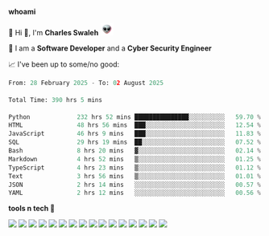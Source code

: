 **whoami**

🤪 Hi 👋, I'm **Charles Swaleh** <img src="alien.gif" height="25px">

🤖 I am a **Software Developer** and a **Cyber Security Engineer**

📈 I've been up to some/no good:

<!--START_SECTION:waka-->

```python
From: 28 February 2025 - To: 02 August 2025

Total Time: 390 hrs 5 mins

Python             232 hrs 52 mins ███████████████░░░░░░░░░░   59.70 %
HTML               48 hrs 56 mins  ███░░░░░░░░░░░░░░░░░░░░░░   12.54 %
JavaScript         46 hrs 9 mins   ███░░░░░░░░░░░░░░░░░░░░░░   11.83 %
SQL                29 hrs 19 mins  ██░░░░░░░░░░░░░░░░░░░░░░░   07.52 %
Bash               8 hrs 20 mins   ▓░░░░░░░░░░░░░░░░░░░░░░░░   02.14 %
Markdown           4 hrs 52 mins   ▒░░░░░░░░░░░░░░░░░░░░░░░░   01.25 %
TypeScript         4 hrs 23 mins   ▒░░░░░░░░░░░░░░░░░░░░░░░░   01.12 %
Text               3 hrs 56 mins   ▒░░░░░░░░░░░░░░░░░░░░░░░░   01.01 %
JSON               2 hrs 14 mins   ░░░░░░░░░░░░░░░░░░░░░░░░░   00.57 %
YAML               2 hrs 12 mins   ░░░░░░░░░░░░░░░░░░░░░░░░░   00.56 %
```

<!--END_SECTION:waka-->


**tools n tech 🔭**

![](https://img.shields.io/badge/OS-Linux-informational?style=flat&logo=linux&logoColor=white&color=800020)
![](https://img.shields.io/badge/Code-JavaScript-informational?style=flat&logo=javascript&logoColor=white&color=800020)
![](https://img.shields.io/badge/Code-Python-informational?style=flat&logo=python&logoColor=white&color=800020)
![](https://img.shields.io/badge/Code-C-informational?style=flat&logo=c&logoColor=white&color=800020)
![](https://img.shields.io/badge/Code-Ruby-informational?style=flat&logo=ruby&logoColor=white&color=800020)
![](https://img.shields.io/badge/Code-Go-informational?style=flat&logo=go&logoColor=white&color=800020)
![](https://img.shields.io/badge/Framework-React-informational?style=flat&logo=react&logoColor=white&color=800020)
![](https://img.shields.io/badge/Framework-Django-informational?style=flat&logo=django&logoColor=white&color=800020)
![](https://img.shields.io/badge/Framework-Flask-informational?style=flat&logo=flask&logoColor=white&color=800020)
![](https://img.shields.io/badge/Framework-Rails-informational?style=flat&logo=Ruby&logoColor=white&color=800020)
![](https://img.shields.io/badge/Shell-Bash-informational?style=flat&logo=gnu-bash&logoColor=white&color=800020)
![](https://img.shields.io/badge/DB-PostgreSQL-informational?style=flat&logo=postgresql&logoColor=white&color=800020)
![](https://img.shields.io/badge/DB-MySQL-informational?style=flat&logo=mysql&logoColor=white&color=800020)
![](https://img.shields.io/badge/CI/CD-Docker-informational?style=flat&logo=docker&logoColor=white&color=800020)
![](https://img.shields.io/badge/CI/CD-Kubernetes-informational?style=flat&logo=kubernetes&logoColor=white&color=800020)
![](https://img.shields.io/badge/CI/CD-Jenkins-informational?style=flat&logo=jenkins&logoColor=white&color=800020)

<!-- **stats 🔭**

[![Charles's GitHub stats](https://github-readme-stats.vercel.app/api?username=mashm3ll0w&count_private=true&show_icons=true&theme=maroongold&include_all_commits=true)](https://github.com/anuraghazra/github-readme-stats)             [![Top Langs](https://github-readme-stats.vercel.app/api/top-langs/?username=mashm3ll0w&layout=compact&theme=maroongold&langs_count=6)](https://github.com/anuraghazra/github-readme-stats) -->
